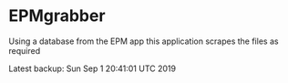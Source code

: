 # EPMgrabber
Using a database from the EPM app this application scrapes the files as required


Latest backup: Sun Sep 1 20:41:01 UTC 2019
